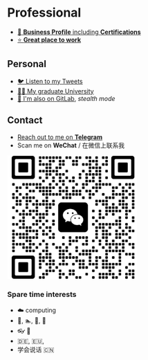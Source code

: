 # Professional

- [👔 **Business Profile** including **Certifications**](https://www.linkedin.com/in/kevin-ostheimer/)
- [⭐ **Great place to work**](https://cariad.technology/)

## Personal

- [🐦 Listen to my Tweets](https://twitter.com/Impulsleistung)
- [👨‍🎓 My graduate University](https://www.hs-pforzheim.de/en/)
- [🤫 I'm also on GitLab](https://gitlab.com/impulsleistung), *stealth mode*

## Contact

- [Reach out to me on **Telegram**](https://t.me/KevinOstheimer)
- Scan me on **WeChat** / 在微信上联系我

![Message me on **WeChat**](wechat_kevin_ostheimer.jpg)

### Spare time interests
- ☁️ computing
- 🧘, 🏊, 🧗, 🚵
- 👓 📖
- 🇩🇪, 🇪🇺,
- 学会说话 🇨🇳